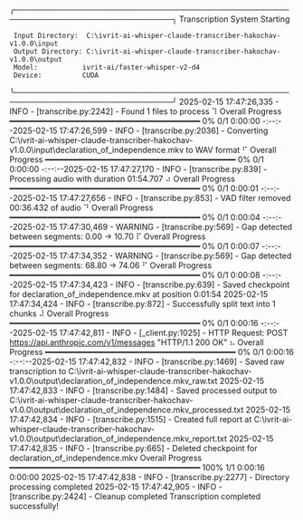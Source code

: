 ╭──────────────────────────────────────────────────────────────────────────────╮
	                          Transcription System Starting                        
                                                                              
	 Input Directory:  C:\ivrit-ai-whisper-claude-transcriber-hakochav-v1.0.0\input   
	 Output Directory: C:\ivrit-ai-whisper-claude-transcriber-hakochav-v1.0.0\output  
	 Model:           ivrit-ai/faster-whisper-v2-d4                               
	 Device:          CUDA                                                        
╰──────────────────────────────────────────────────────────────────────────────╯
2025-02-15 17:47:26,335 - INFO - [transcribe.py:2242] - Found 1 files to process
⠹ Overall Progress ━━━━━━━━━━━━━━━━━━━━━━━━━━━━━━━━━━━━━━━━   0% 0/1 0:00:00 -:--:--2025-02-15 17:47:26,599 - INFO - [transcribe.py:2036] - Converting C:\ivrit-ai-whisper-claude-transcriber-hakochav-v1.0.0\input\declaration_of_independence.mkv to WAV format
⠋ Overall Progress ━━━━━━━━━━━━━━━━━━━━━━━━━━━━━━━━━━━━━━━━   0% 0/1 0:00:00 -:--:--2025-02-15 17:47:27,170 - INFO - [transcribe.py:839] - Processing audio with duration 01:54.707
⠴ Overall Progress ━━━━━━━━━━━━━━━━━━━━━━━━━━━━━━━━━━━━━━━━   0% 0/1 0:00:01 -:--:--2025-02-15 17:47:27,656 - INFO - [transcribe.py:853] - VAD filter removed 00:36.432 of audio
⠙ Overall Progress ━━━━━━━━━━━━━━━━━━━━━━━━━━━━━━━━━━━━━━━━   0% 0/1 0:00:04 -:--:--2025-02-15 17:47:30,469 - WARNING - [transcribe.py:569] - Gap detected between segments: 0.00 -> 10.70
⠏ Overall Progress ━━━━━━━━━━━━━━━━━━━━━━━━━━━━━━━━━━━━━━━━   0% 0/1 0:00:07 -:--:--2025-02-15 17:47:34,352 - WARNING - [transcribe.py:569] - Gap detected between segments: 68.80 -> 74.06
⠋ Overall Progress ━━━━━━━━━━━━━━━━━━━━━━━━━━━━━━━━━━━━━━━━   0% 0/1 0:00:08 -:--:--2025-02-15 17:47:34,423 - INFO - [transcribe.py:639] - Saved checkpoint for declaration_of_independence.mkv at position 0:01:54
2025-02-15 17:47:34,424 - INFO - [transcribe.py:872] - Successfully split text into 1 chunks
⠼ Overall Progress ━━━━━━━━━━━━━━━━━━━━━━━━━━━━━━━━━━━━━━━━   0% 0/1 0:00:16 -:--:--2025-02-15 17:47:42,811 - INFO - [_client.py:1025] - HTTP Request: POST https://api.anthropic.com/v1/messages "HTTP/1.1 200 OK"
⠦ Overall Progress ━━━━━━━━━━━━━━━━━━━━━━━━━━━━━━━━━━━━━━━━   0% 0/1 0:00:16 -:--:--2025-02-15 17:47:42,832 - INFO - [transcribe.py:1469] - Saved raw transcription to C:\ivrit-ai-whisper-claude-transcriber-hakochav-v1.0.0\output\declaration_of_independence.mkv_raw.txt
2025-02-15 17:47:42,833 - INFO - [transcribe.py:1484] - Saved processed output to C:\ivrit-ai-whisper-claude-transcriber-hakochav-v1.0.0\output\declaration_of_independence.mkv_processed.txt
2025-02-15 17:47:42,834 - INFO - [transcribe.py:1515] - Created full report at C:\ivrit-ai-whisper-claude-transcriber-hakochav-v1.0.0\output\declaration_of_independence.mkv_report.txt
2025-02-15 17:47:42,835 - INFO - [transcribe.py:665] - Deleted checkpoint for declaration_of_independence.mkv
  Overall Progress ━━━━━━━━━━━━━━━━━━━━━━━━━━━━━━━━━━━━━━━━ 100% 1/1 0:00:16 0:00:00
2025-02-15 17:47:42,838 - INFO - [transcribe.py:2277] - Directory processing completed
2025-02-15 17:47:42,905 - INFO - [transcribe.py:2424] - Cleanup completed
Transcription completed successfully!